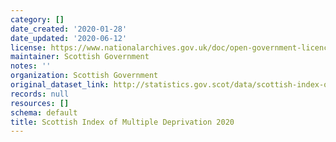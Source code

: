 ```yaml
---
category: []
date_created: '2020-01-28'
date_updated: '2020-06-12'
license: https://www.nationalarchives.gov.uk/doc/open-government-licence/version/3/
maintainer: Scottish Government
notes: ''
organization: Scottish Government
original_dataset_link: http://statistics.gov.scot/data/scottish-index-of-multiple-deprivation
records: null
resources: []
schema: default
title: Scottish Index of Multiple Deprivation 2020
---
```


